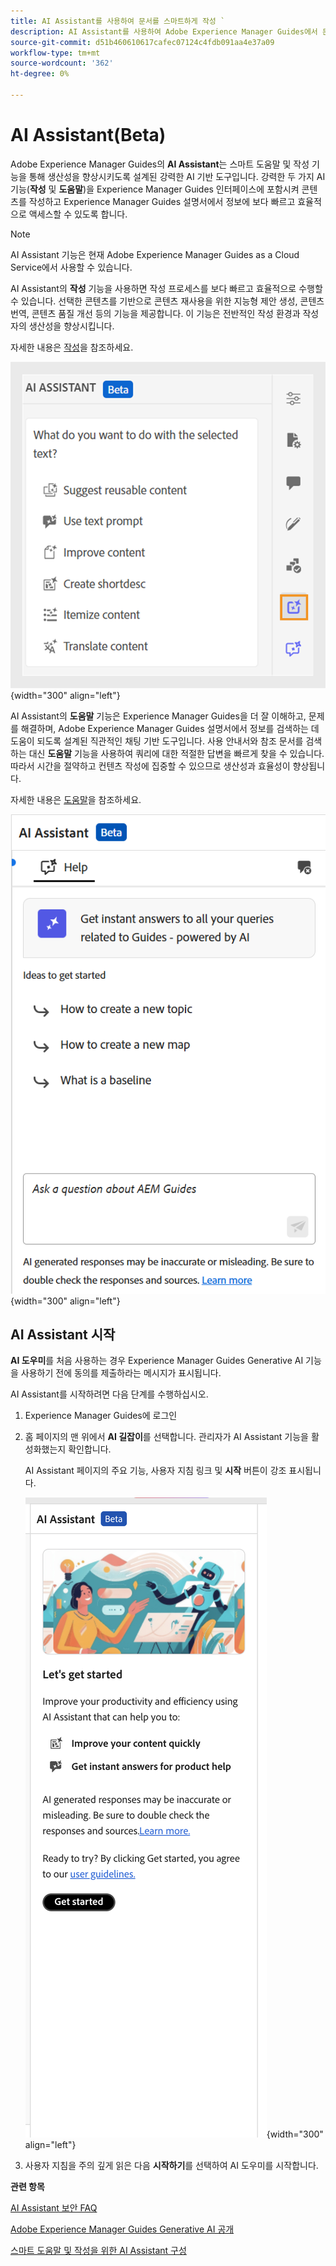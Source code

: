 ```yaml
---
title: AI Assistant를 사용하여 문서를 스마트하게 작성 `
description: AI Assistant를 사용하여 Adobe Experience Manager Guides에서 문서를 지능적으로 검색하고 작성하는 방법에 대해 알아봅니다.
source-git-commit: d51b460610617cafec07124c4fdb091aa4e37a09
workflow-type: tm+mt
source-wordcount: '362'
ht-degree: 0%

---
```


# AI Assistant(Beta)

Adobe Experience Manager Guides의 **AI Assistant**&#x200B;는 스마트 도움말 및 작성 기능을 통해 생산성을 향상시키도록 설계된 강력한 AI 기반 도구입니다. 강력한 두 가지 AI 기능(**작성** 및 **도움말**)을 Experience Manager Guides 인터페이스에 포함시켜 콘텐츠를 작성하고 Experience Manager Guides 설명서에서 정보에 보다 빠르고 효율적으로 액세스할 수 있도록 합니다.

>[!NOTE]
>
> AI Assistant 기능은 현재 Adobe Experience Manager Guides as a Cloud Service에서 사용할 수 있습니다.

AI Assistant의 **작성** 기능을 사용하면 작성 프로세스를 보다 빠르고 효율적으로 수행할 수 있습니다. 선택한 콘텐츠를 기반으로 콘텐츠 재사용을 위한 지능형 제안 생성, 콘텐츠 번역, 콘텐츠 품질 개선 등의 기능을 제공합니다. 이 기능은 전반적인 작성 환경과 작성자의 생산성을 향상시킵니다.

자세한 내용은 [작성](./ai-assistant-right-panel.md)을 참조하세요.

![ai 길잡이](./images/ai-assistant-panel.png){width="300" align="left"}

AI Assistant의 **도움말** 기능은 Experience Manager Guides을 더 잘 이해하고, 문제를 해결하며, Adobe Experience Manager Guides 설명서에서 정보를 검색하는 데 도움이 되도록 설계된 직관적인 채팅 기반 도구입니다. 사용 안내서와 참조 문서를 검색하는 대신 **도움말** 기능을 사용하여 쿼리에 대한 적절한 답변을 빠르게 찾을 수 있습니다. 따라서 시간을 절약하고 컨텐츠 작성에 집중할 수 있으므로 생산성과 효율성이 향상됩니다.

자세한 내용은 [도움말](./ai-based-smart-help.md)을 참조하세요.


![고급 도움말 패널](images/smart-help-panel.png){width="300" align="left"}

## AI Assistant 시작

**AI 도우미**&#x200B;를 처음 사용하는 경우 Experience Manager Guides Generative AI 기능을 사용하기 전에 동의를 제출하라는 메시지가 표시됩니다.

AI Assistant를 시작하려면 다음 단계를 수행하십시오.

1. Experience Manager Guides에 로그인
1. 홈 페이지의 맨 위에서 **AI 길잡이**&#x200B;를 선택합니다.   관리자가 AI Assistant 기능을 활성화했는지 확인합니다.

   AI Assistant 페이지의 주요 기능, 사용자 지침 링크 및 **시작** 버튼이 강조 표시됩니다.

   ![고급 도움말 패널](images/get-started-ai.png){width="300" align="left"}

1. 사용자 지침을 주의 깊게 읽은 다음 **시작하기**&#x200B;를 선택하여 AI 도우미를 시작합니다.

**관련 항목**

[AI Assistant 보안 FAQ](./ai-assistant-faq.md)

[Adobe Experience Manager Guides Generative AI 공개](./adobe-generative-ai-disclosures.md)

[스마트 도움말 및 작성을 위한 AI Assistant 구성](../cs-install-guide/conf-smart-suggestions.md)





